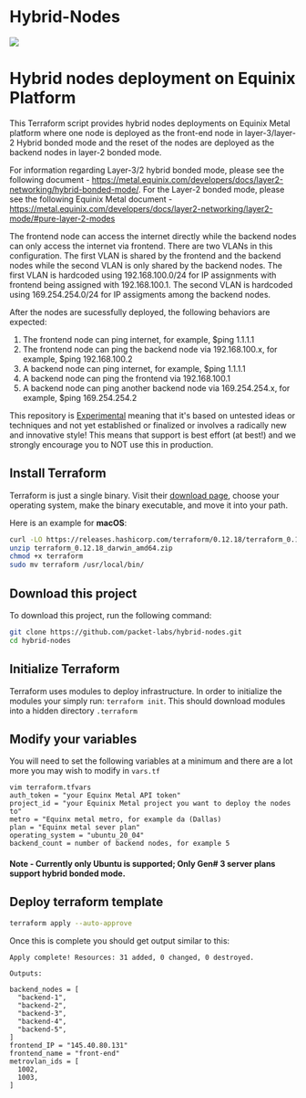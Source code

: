 # Hybrid-Nodes
![](https://img.shields.io/badge/Stability-Experimental-red.svg)

# Hybrid nodes deployment on Equinix Platform

This Terraform script provides hybrid nodes deployments on Equinix Metal platform where one node is deployed as the front-end node in layer-3/layer-2 Hybrid bonded mode and the reset of the nodes are deployed as the backend nodes in layer-2 bonded mode.

For information regarding Layer-3/2 hybrid bonded mode, please see the following document - https://metal.equinix.com/developers/docs/layer2-networking/hybrid-bonded-mode/. For the Layer-2 bonded mode, please see the following Equinix Metal document - https://metal.equinix.com/developers/docs/layer2-networking/layer2-mode/#pure-layer-2-modes

The frontend node can access the internet directly while the backend nodes can only access the internet via frontend. There are two VLANs in this configuration. The first VLAN is shared by the frontend and the backend nodes while the second VLAN is only shared by the backend nodes.
The first VLAN is hardcoded using 192.168.100.0/24 for IP assignments with frontend being assigned with 192.168.100.1. The second VLAN is hardcoded using 169.254.254.0/24 for IP assigments among the backend nodes.

After the nodes are sucessfully deployed, the following behaviors are expected:
1. The frontend node can ping internet, for example, $ping 1.1.1.1
2. The frontend node can ping the backend node via 192.168.100.x, for example, $ping 192.168.100.2
3. A backend node can ping internet, for example, $ping 1.1.1.1
4. A backend node can ping the frontend via 192.168.100.1
5. A backend node can ping another backend node via 169.254.254.x, for example, $ping 169.254.254.2

This repository is [Experimental](https://github.com/packethost/standards/blob/master/experimental-statement.md) meaning that it's based on untested ideas or techniques and not yet established or finalized or involves a radically new and innovative style! This means that support is best effort (at best!) and we strongly encourage you to NOT use this in production.

## Install Terraform

Terraform is just a single binary.  Visit their [download page](https://www.terraform.io/downloads.html), choose your operating system, make the binary executable, and move it into your path.

Here is an example for **macOS**:

```bash
curl -LO https://releases.hashicorp.com/terraform/0.12.18/terraform_0.12.18_darwin_amd64.zip
unzip terraform_0.12.18_darwin_amd64.zip
chmod +x terraform
sudo mv terraform /usr/local/bin/
```

## Download this project

To download this project, run the following command:

```bash
git clone https://github.com/packet-labs/hybrid-nodes.git
cd hybrid-nodes
```

## Initialize Terraform

Terraform uses modules to deploy infrastructure. In order to initialize the modules your simply run: `terraform init`. This should download modules into a hidden directory `.terraform`

## Modify your variables

You will need to set the following variables at a minimum and there are a lot more you may wish to modify in `vars.tf`

```
vim terraform.tfvars
auth_token = "your Equinx Metal API token"
project_id = "your Equinix Metal project you want to deploy the nodes to"
metro = "Equinx metal metro, for example da (Dallas)
plan = "Equinx metal sever plan"
operating_system = "ubuntu_20_04"
backend_count = number of backend nodes, for example 5
```
#### Note - Currently only Ubuntu is supported; Only Gen# 3 server plans support hybrid bonded mode.

## Deploy terraform template

```bash
terraform apply --auto-approve
```

Once this is complete you should get output similar to this:

```console
Apply complete! Resources: 31 added, 0 changed, 0 destroyed.

Outputs:

backend_nodes = [
  "backend-1",
  "backend-2",
  "backend-3",
  "backend-4",
  "backend-5",
]
frontend_IP = "145.40.80.131"
frontend_name = "front-end"
metrovlan_ids = [
  1002,
  1003,
]
```
